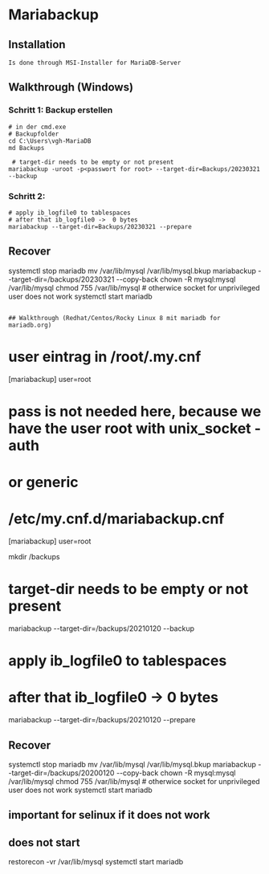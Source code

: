 # Mariabackup 

## Installation 

```
Is done through MSI-Installer for MariaDB-Server
```

## Walkthrough (Windows)

### Schritt 1: Backup erstellen 
```
# in der cmd.exe
# Backupfolder
cd C:\Users\vgh-MariaDB
md Backups

 # target-dir needs to be empty or not present 
mariabackup -uroot -p<passwort for root> --target-dir=Backups/20230321 --backup 
```

### Schritt 2:  

```
# apply ib_logfile0 to tablespaces 
# after that ib_logfile0 ->  0 bytes 
mariabackup --target-dir=Backups/20230321 --prepare 
```

## Recover 
systemctl stop mariadb 
mv /var/lib/mysql /var/lib/mysql.bkup 
mariabackup --target-dir=/backups/20230321 --copy-back 
chown -R mysql:mysql /var/lib/mysql
chmod 755 /var/lib/mysql # otherwice socket for unprivileged user does not work
systemctl start mariadb 
```

## Walkthrough (Redhat/Centos/Rocky Linux 8 mit mariadb for mariadb.org)

```
# user eintrag in /root/.my.cnf
[mariabackup]
user=root 
# pass is not needed here, because we have the user root with unix_socket - auth 
# or generic 
# /etc/my.cnf.d/mariabackup.cnf
[mariabackup]
user=root

mkdir /backups 
# target-dir needs to be empty or not present 
mariabackup --target-dir=/backups/20210120 --backup 
# apply ib_logfile0 to tablespaces 
# after that ib_logfile0 ->  0 bytes 
mariabackup --target-dir=/backups/20210120 --prepare 

## Recover 
systemctl stop mariadb 
mv /var/lib/mysql /var/lib/mysql.bkup 
mariabackup --target-dir=/backups/20200120 --copy-back 
chown -R mysql:mysql /var/lib/mysql
chmod 755 /var/lib/mysql # otherwice socket for unprivileged user does not work
systemctl start mariadb 

## important for selinux if it does not work 
## does not start
restorecon -vr /var/lib/mysql 
systemctl start mariadb 
```
